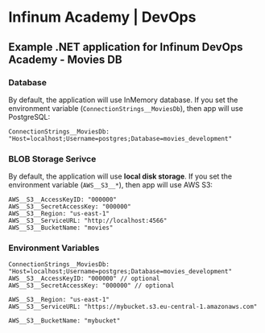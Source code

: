 # Infinum Academy | DevOps

## Example .NET application for Infinum DevOps Academy - Movies DB

### Database

By default, the application will use InMemory database. If you set the environment variable (`ConnectionStrings__MoviesDb`), then app will use PostgreSQL:

```
ConnectionStrings__MoviesDb: "Host=localhost;Username=postgres;Database=movies_development"
```

### BLOB Storage Serivce

By default, the application will use **local disk storage**. If you set the environment variable (`AWS__S3__*`), then app will use AWS S3:

```
AWS__S3__AccessKeyID: "000000"
AWS__S3__SecretAccessKey: "000000"
AWS__S3__Region: "us-east-1"
AWS__S3__ServiceURL: "http://localhost:4566"
AWS__S3__BucketName: "movies"
```


### Environment Variables

```
ConnectionStrings__MoviesDb: "Host=localhost;Username=postgres;Database=movies_development"
AWS__S3__AccessKeyID: "000000" // optional 
AWS__S3__SecretAccessKey: "000000" // optional

AWS__S3__Region: "us-east-1"
AWS__S3__ServiceURL: "https://mybucket.s3.eu-central-1.amazonaws.com"

AWS__S3__BucketName: "mybucket"
```
